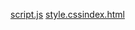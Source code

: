 [script.js](https://github.com/user-attachments/files/23111163/script.js)
[style.css](https://github.com/user-attachments/files/23111164/style.css)[index.html](https://github.com/user-attachments/files/23111165/index.html)
